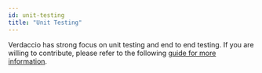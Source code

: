 ```yaml
---
id: unit-testing
title: "Unit Testing"
---
```


Verdaccio has strong focus on unit testing and end to end testing. If you are willing to contribute, 
please refer to the following [guide for more information](https://github.com/verdaccio/verdaccio/wiki/Developing-new-tests).
